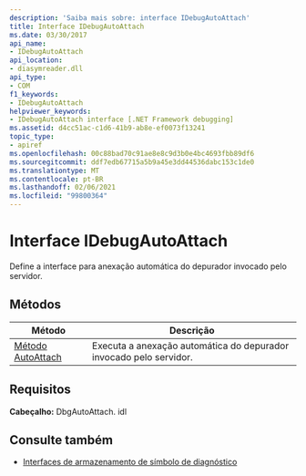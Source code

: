 ```yaml
---
description: 'Saiba mais sobre: interface IDebugAutoAttach'
title: Interface IDebugAutoAttach
ms.date: 03/30/2017
api_name:
- IDebugAutoAttach
api_location:
- diasymreader.dll
api_type:
- COM
f1_keywords:
- IDebugAutoAttach
helpviewer_keywords:
- IDebugAutoAttach interface [.NET Framework debugging]
ms.assetid: d4cc51ac-c1d6-41b9-ab8e-ef0073f13241
topic_type:
- apiref
ms.openlocfilehash: 00c88bad70c91ae8e8c9d3b0e4bc4693fbb89df6
ms.sourcegitcommit: ddf7edb67715a5b9a45e3dd44536dabc153c1de0
ms.translationtype: MT
ms.contentlocale: pt-BR
ms.lasthandoff: 02/06/2021
ms.locfileid: "99800364"
---
```

# <a name="idebugautoattach-interface"></a>Interface IDebugAutoAttach

Define a interface para anexação automática do depurador invocado pelo servidor.  
  
## <a name="methods"></a>Métodos  
  
|Método|Descrição|  
|------------|-----------------|  
|[Método AutoAttach](idebugautoattach-autoattach-method.md)|Executa a anexação automática do depurador invocado pelo servidor.|  
  
## <a name="requirements"></a>Requisitos  

 **Cabeçalho:** DbgAutoAttach. idl  
  
## <a name="see-also"></a>Consulte também

- [Interfaces de armazenamento de símbolo de diagnóstico](diagnostics-symbol-store-interfaces.md)
